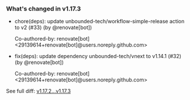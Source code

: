 ### What's changed in v1.17.3

* chore(deps): update unbounded-tech/workflow-simple-release action to v2 (#33) (by @renovate[bot])

  Co-authored-by: renovate[bot] <29139614+renovate[bot]@users.noreply.github.com>

* fix(deps): update dependency unbounded-tech/vnext to v1.14.1 (#32) (by @renovate[bot])

  Co-authored-by: renovate[bot] <29139614+renovate[bot]@users.noreply.github.com>


See full diff: [v1.17.2...v1.17.3](https://github.com/unbounded-tech/workflow-vnext-tag/compare/v1.17.2...v1.17.3)
